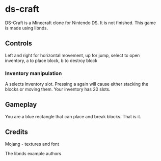 # ds-craft

DS-Craft is a Minecraft clone for Nintendo DS. It is not finished. This game is made using libnds.

## Controls

Left and right for horizontal movement, up for jump, select to open inventory, a to place block, b to destroy block

### Inventory manipulation

A selects inventory slot. Pressing a again will cause either stacking the blocks or moving them. Your inventory has 20 slots.

## Gameplay

You are a blue rectangle that can place and break blocks. That is it.

## Credits

Mojang - textures and font

The libnds example authors
